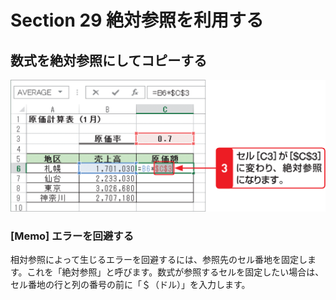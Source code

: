 # Section 29 絶対参照を利用する

## 数式を絶対参照にしてコピーする

![](002.png)

### [Memo] エラーを回避する

相対参照によって生じるエラーを回避するには、参照先のセル番地を固定します。これを「絶対参照」と呼びます。数式が参照するセルを固定したい場合は、セル番地の行と列の番号の前に「＄（ドル）」を入力します。